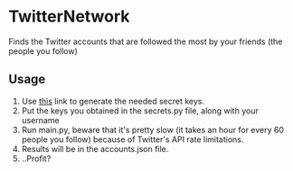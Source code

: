 # TwitterNetwork
Finds the Twitter accounts that are followed the most by your friends (the people you follow)
## Usage
1. Use [this](https://themepacific.com/how-to-generate-api-key-consumer-token-access-key-for-twitter-oauth/994/) link to generate the needed secret keys.
2. Put the keys you obtained in the secrets.py file, along with your username
3. Run main.py, beware that it's pretty slow (it takes an hour for every 60 people you follow) because of Twitter's API rate limitations.
4. Results will be in the accounts.json file.
5. ..Profit?
